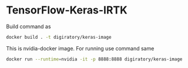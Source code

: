 # TensorFlow-Keras-IRTK

Build command as

~~~sh
docker build . -t digiratory/keras-image
~~~

This is nvidia-docker image. For running use command same

~~~sh
docker run --runtime=nvidia -it -p 8888:8888 digiratory/keras-image
~~~
